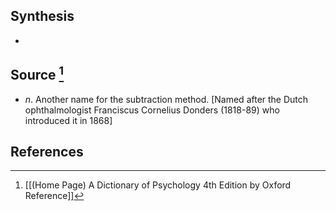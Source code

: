 ## Synthesis
- 
## Source [^1]
- $n$. Another name for the subtraction method. \[Named after the Dutch ophthalmologist Franciscus Cornelius Donders (1818-89) who introduced it in 1868]
## References

[^1]: [[(Home Page) A Dictionary of Psychology 4th Edition by Oxford Reference]]